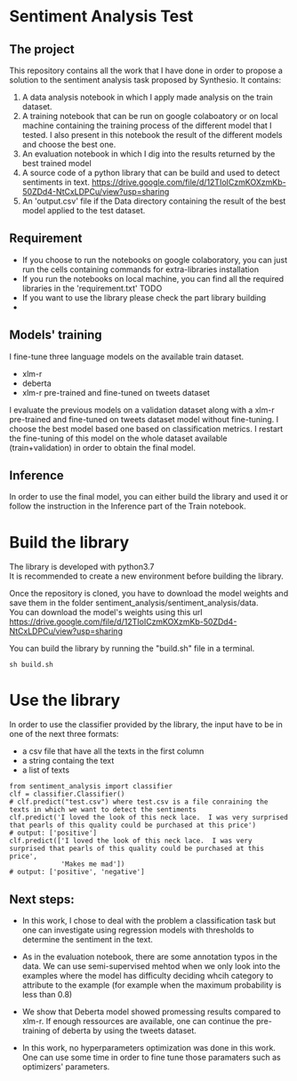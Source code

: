 # Sentiment Analysis Test

## The project
This repository contains all the work that I have done in order to propose a solution to the sentiment analysis task proposed by Synthesio. It contains:
1. A data analysis notebook in which I apply made analysis on the train dataset.
2. A training notebook that can be run on google colaboatory or on local machine containing the training process of the different model that I tested. I also present in this notebook the result of the different models and choose the best one. 
3. An evaluation notebook in which I dig into the results returned by the best trained model
4. A source code of a python library that can be build and used to detect sentiments in text. 
https://drive.google.com/file/d/12TIoICzmKOXzmKb-50ZDd4-NtCxLDPCu/view?usp=sharing
5. An 'output.csv' file if the Data directory containing the result of the best model applied to the test dataset.

## Requirement 
* If you choose to run the notebooks on google colaboratory, you can just run the cells containing commands for extra-libraries installation
* If you run the notebooks on local machine, you can find all the required libraries in the 'requirement.txt' TODO
* If you want to use the library please check the part library building  
*
## Models' training 

I fine-tune three language models on the available train dataset. 
* xlm-r
* deberta
* xlm-r pre-trained and fine-tuned on tweets dataset

I evaluate the previous models on a validation dataset along with a xlm-r pre-trained and fine-tuned on tweets dataset model without fine-tuning. 
I choose the best model based one based on classification metrics. I restart the fine-tuning of this model on the whole dataset available (train+validation) in order to obtain the final model.

## Inference
In order to use the final model, you can either build the library and used it or follow the instruction in the Inference part of the Train notebook.


# Build the library 
The library is developed with python3.7<br />
It is recommended to create a new environment before building the library.<br />

Once the repository is cloned, you have to download the model weights and save them in the folder sentiment_analysis/sentiment_analysis/data.<br /> 
You can download the model's weights using this url https://drive.google.com/file/d/12TIoICzmKOXzmKb-50ZDd4-NtCxLDPCu/view?usp=sharing  <br />

You can build the library by running the "build.sh" file in a terminal.
```
sh build.sh
```
# Use the library 
In order to use the classifier provided by the library, the input have to be in one of the next three formats: 
* a csv file that have all the texts in the first column
* a string containg the text 
* a list of texts

```
from sentiment_analysis import classifier
clf = classifier.Classifier()
# clf.predict("test.csv") where test.csv is a file conraining the texts in which we want to detect the sentiments
clf.predict('I loved the look of this neck lace.  I was very surprised that pearls of this quality could be purchased at this price')
# output: ['positive']
clf.predict(['I loved the look of this neck lace.  I was very surprised that pearls of this quality could be purchased at this price',
             'Makes me mad'])
# output: ['positive', 'negative']
```



## Next steps:


*   In this work, I chose to deal with the problem a classification task but one can investigate using regression models with thresholds to determine the sentiment in the text.

*   As in the evaluation notebook, there are some annotation typos in the data. We can use semi-supervised mehtod when we only look into the examples where the model has difficulty deciding whcih category to attribute to the example (for example when the maximum probability is less than 0.8)

* We show that Deberta model showed promessing results compared to xlm-r. If enough ressources are available, one can continue the pre-training of deberta by using the tweets dataset.

* In this work, no hyperparameters optimization was done in this work. One can use some time in order to fine tune those paramaters such as optimizers' parameters.
